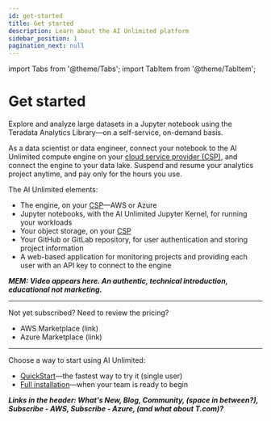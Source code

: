 ```yaml
---
id: get-started
title: Get started
description: Learn about the AI Unlimited platform
sidebar_position: 1
pagination_next: null
---
```

import Tabs from '@theme/Tabs';
import TabItem from '@theme/TabItem';

# Get started

Explore and analyze large datasets in a Jupyter notebook using the Teradata Analytics Library&mdash;on a self-service, on-demand basis. 

As a data scientist or data engineer, connect your notebook to the AI Unlimited compute engine on your [cloud service provider (CSP)](/docs/glossary.md#glo-csp), and connect the engine to your data lake. Suspend and resume your analytics project anytime, and pay only for the hours you use.

The AI Unlimited elements:
- The engine, on your [CSP](/docs/glossary.md#glo-csp)&mdash;AWS or Azure
- Jupyter notebooks, with the AI Unlimited Jupyter Kernel, for running your workloads
- Your object storage, on your [CSP](/docs/glossary.md#glo-csp)
- Your GitHub or GitLab repository, for user authentication and storing project information
- A web-based application for monitoring projects and providing each user with an API key to connect to the engine 

***MEM: Video appears here. An authentic, technical introduction, educational not marketing.***

***
Not yet subscribed? Need to review the pricing?
- AWS Marketplace (link)
- Azure Marketplace (link)
*** 

Choose a way to start using AI Unlimited:
- [QuickStart](/install-ai-unlimited/quickstart/index.md)&mdash;the fastest way to try it (single user)
- [Full installation](/install-ai-unlimited/production/index.md)&mdash;when your team is ready to begin


***Links in the header: What's New, Blog, Community, (space in between?), Subscribe - AWS, Subscribe - Azure, (and what about T.com)?***







